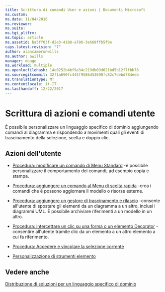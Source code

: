 ```yaml
---
title: Scrittura di comandi User e azioni | Documenti Microsoft
ms.custom: 
ms.date: 11/04/2016
ms.reviewer: 
ms.suite: 
ms.tgt_pltfrm: 
ms.topic: article
ms.assetid: ba5ff03f-d2e3-4188-a706-3eb68ffb5f9e
caps.latest.revision: "7"
author: alancameronwills
ms.author: awills
manager: douge
ms.workload: multiple
ms.openlocfilehash: 14e0252b4bf9a34c219db09d621bd5b12f7fbb78
ms.sourcegitcommit: 32f1a690fc445f9586d53698fc82c7debd784eeb
ms.translationtype: MT
ms.contentlocale: it-IT
ms.lasthandoff: 12/22/2017
---
```

# <a name="writing-user-commands-and-actions"></a>Scrittura di azioni e comandi utente
È possibile personalizzare un linguaggio specifico di dominio aggiungendo comandi al diagramma e rispondendo a movimenti quali gli eventi di trascinamento della selezione, scelta e doppio clic.  
  
## <a name="user-actions"></a>Azioni dell'utente  
  
-   [Procedura: modificare un comando di Menu Standard](../modeling/how-to-modify-a-standard-menu-command-in-a-domain-specific-language.md) -è possibile personalizzare il comportamento dei comandi, ad esempio copia e stampa.  
  
-   [Procedura: aggiungere un comando al Menu di scelta rapida](../modeling/how-to-add-a-command-to-the-shortcut-menu.md) -crea i comandi che è possono aggiornare il modello o risorse esterne.  
  
-   [Procedura: aggiungere un gestore di trascinamento e rilascio](../modeling/how-to-add-a-drag-and-drop-handler.md) -consente all'utente di spostare gli elementi da un diagramma a un altro, inclusi i diagrammi UML. È possibile archiviare riferimenti a un modello in un altro.  
  
-   [Procedura: intercettare un clic su una forma o un elemento Decorator](../modeling/how-to-intercept-a-click-on-a-shape-or-decorator.md) -consentire all'utente tramite clic da un elemento a un altro elemento a cui fa riferimento.  
  
-   [Procedura: Accedere e vincolare la selezione corrente](../modeling/how-to-access-and-constrain-the-current-selection.md)  
  
-   [Personalizzazione di strumenti elemento](../modeling/customizing-element-tools.md)  
  
## <a name="see-also"></a>Vedere anche  
 [Distribuzione di soluzioni per un linguaggio specifico di dominio](../modeling/deploying-domain-specific-language-solutions.md)
